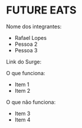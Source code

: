 # FUTURE EATS

Nome dos integrantes: 

- Rafael Lopes
- Pessoa 2
- Pessoa 3

Link do Surge: 

O que funciona:
- Item 1
- Item 2

O que não funciona: 
- Item 3
- Item 4
